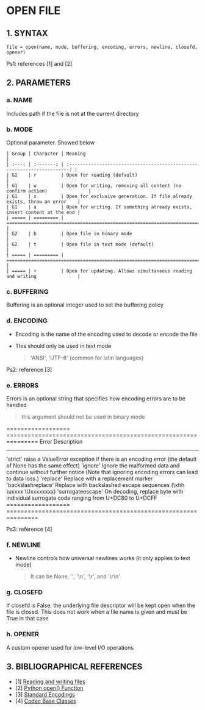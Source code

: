 # OPEN FILE

## 1. SYNTAX

```shell
file = open(name, mode, buffering, encoding, errors, newline, closefd, opener)
```

Ps1: references [1] and [2]

## 2. PARAMETERS

### a. NAME

Includes path if the file is not at the current directory

### b. MODE

Optional parameter. Showed below

    | Group | Character | Meaning                                                                  |
    | :---: | :-------: | :----------------------------------------------------------------------: |
    | G1    | r         | Open for reading (default)                                               |
    | G1    | w         | Open for writing, removing all content (no confirm action)               |
    | G1    | x         | Open for exclusive generation. If file already exists, throw an error    |
    | G1    | a         | Open for writing. If something already exists, insert content at the end |
    | ===== | ========= | ======================================================================== |
    | G2    | b         | Open file in binary mode                                                 |
    | G2    | t         | Open file in text mode (default)                                         |
    | ===== | ========= | ======================================================================== |
    | ===== | +         | Open for updating. Allows simultaneous reading and writing               |

### c. BUFFERING

Buffering is an optional integer used to set the buffering policy

### d. ENCODING

- Encoding is the name of the encoding used to decode or encode the file
- This should only be used in text mode

    > 'ANSI', 'UTF-8' (common for latin languages)

Ps2: reference [3]

### e. ERRORS

Errors is an optional string that specifies how encoding errors are to be handled
  > this argument should not be used in binary mode

  ================== ===============================================================
  Error              Description
  ------------------ --------------------------------------------------------------
  'strict'           raise a ValueError exception if there is an encoding error
                     (the default of None has the same effect)
  'ignore'           Ignore the malformed data and continue without further notice
                     (Note that ignoring encoding errors can lead to data loss.)
  'replace'          Replace with a replacement marker
  'backslashreplace' Replace with backslashed escape sequences (\xhh \uxxxx \Uxxxxxxxx)
  'surrogateescape'  On decoding, replace byte with individual surrogate code ranging 
                     from U+DC80 to U+DCFF
  ================== ===============================================================

Ps3: reference [4]

### f. NEWLINE

- Newline controls how universal newlines works (it only applies to text mode)
  > It can be None, '', '\n', '\r', and '\r\n'

### g. CLOSEFD

If closefd is False, the underlying file descriptor will be kept open
when the file is closed. This does not work when a file name is given 
and must be True in that case

### h. OPENER

A custom opener used for low-level I/O operations

## 3. BIBLIOGRAPHICAL REFERENCES

- [1] [Reading and writing files](https://docs.python.org/3/library/pathlib.html#reading-and-writing-files)
- [2] [Python open() Function](https://www.geeksforgeeks.org/python-open-function/)
- [3] [Standard Encodings](https://docs.python.org/3/library/codecs.html#standard-encodings)
- [4] [Codec Base Classes](https://docs.python.org/3/library/codecs.html#codec-base-classes)